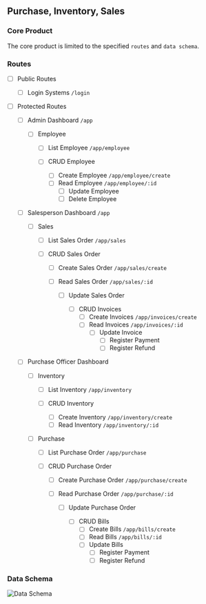 ## Purchase, Inventory, Sales

### Core Product

The core product is limited to the specified `routes` and `data schema`.

### Routes

- [ ] Public Routes

  - [ ] Login Systems `/login`

- [ ] Protected Routes

  - [ ] Admin Dashboard `/app`

    - [ ] Employee

      - [ ] List Employee `/app/employee`

      - [ ] CRUD Employee
        - [ ] Create Employee `/app/employee/create`
        - [ ] Read Employee `/app/employee/:id`
          - [ ] Update Employee
          - [ ] Delete Employee

  - [ ] Salesperson Dashboard `/app`

    - [ ] Sales

      - [ ] List Sales Order `/app/sales`

      - [ ] CRUD Sales Order

        - [ ] Create Sales Order `/app/sales/create`
        - [ ] Read Sales Order `/app/sales/:id`

          - [ ] Update Sales Order

            - [ ] CRUD Invoices
              - [ ] Create Invoices `/app/invoices/create`
              - [ ] Read Invoices `/app/invoices/:id`
                - [ ] Update Invoice
                  - [ ] Register Payment
                  - [ ] Register Refund

  - [ ] Purchase Officer Dashboard

    - [ ] Inventory

      - [ ] List Inventory `/app/inventory`

      - [ ] CRUD Inventory
        - [ ] Create Inventory `/app/inventory/create`
        - [ ] Read Inventory `/app/inventory/:id`

    - [ ] Purchase

      - [ ] List Purchase Order `/app/purchase`

      - [ ] CRUD Purchase Order

        - [ ] Create Purchase Order `/app/purchase/create`
        - [ ] Read Purchase Order `/app/purchase/:id`

          - [ ] Update Purchase Order

            - [ ] CRUD Bills
              - [ ] Create Bills `/app/bills/create`
              - [ ] Read Bills `/app/bills/:id`
              - [ ] Update Bills
                - [ ] Register Payment
                - [ ] Register Refund

### Data Schema

![Data Schema](https://app.lucidchart.com/publicSegments/view/9caaa293-25a7-4885-82fd-457ebfdab838/image.png)